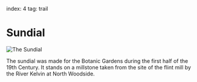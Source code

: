 index: 4
tag: trail

# Sundial

![The Sundial](images/sundial.jpg)

The sundial was made for the Botanic Gardens during
the first half of the 19th Century. It stands on a millstone
taken from the site of the flint mill by the River Kelvin at
North Woodside.
